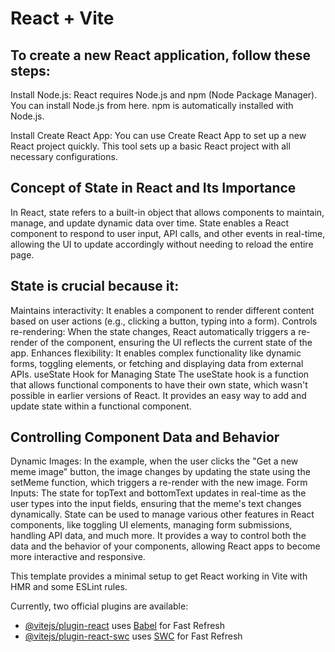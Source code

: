 # React + Vite
## To create a new React application, follow these steps:

Install Node.js: React requires Node.js and npm (Node Package Manager). You can install Node.js from here. npm is automatically installed with Node.js.

Install Create React App: You can use Create React App to set up a new React project quickly. This tool sets up a basic React project with all necessary configurations.


## Concept of State in React and Its Importance
In React, state refers to a built-in object that allows components to maintain, manage, and update dynamic data over time. State enables a React component to respond to user input, API calls, and other events in real-time, allowing the UI to update accordingly without needing to reload the entire page.

## State is crucial because it:

Maintains interactivity: It enables a component to render different content based on user actions (e.g., clicking a button, typing into a form).
Controls re-rendering: When the state changes, React automatically triggers a re-render of the component, ensuring the UI reflects the current state of the app.
Enhances flexibility: It enables complex functionality like dynamic forms, toggling elements, or fetching and displaying data from external APIs.
useState Hook for Managing State
The useState hook is a function that allows functional components to have their own state, which wasn't possible in earlier versions of React. It provides an easy way to add and update state within a functional component.

## Controlling Component Data and Behavior 

Dynamic Images: In the example, when the user clicks the "Get a new meme image" button, the image changes by updating the state using the setMeme function, which triggers a re-render with the new image.
Form Inputs: The state for topText and bottomText updates in real-time as the user types into the input fields, ensuring that the meme's text changes dynamically.
State can be used to manage various other features in React components, like toggling UI elements, managing form submissions, handling API data, and much more. It provides a way to control both the data and the behavior of your components, allowing React apps to become more interactive and responsive.

This template provides a minimal setup to get React working in Vite with HMR and some ESLint rules.

Currently, two official plugins are available:

- [@vitejs/plugin-react](https://github.com/vitejs/vite-plugin-react/blob/main/packages/plugin-react/README.md) uses [Babel](https://babeljs.io/) for Fast Refresh
- [@vitejs/plugin-react-swc](https://github.com/vitejs/vite-plugin-react-swc) uses [SWC](https://swc.rs/) for Fast Refresh
